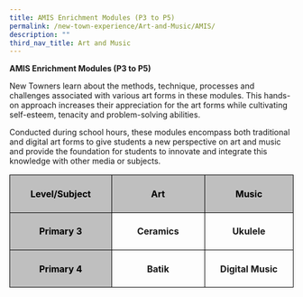 ```yaml
---
title: AMIS Enrichment Modules (P3 to P5)
permalink: /new-town-experience/Art-and-Music/AMIS/
description: ""
third_nav_title: Art and Music
---
```

**AMIS Enrichment Modules (P3 to P5)**

New Towners learn about the methods, technique, processes and challenges associated with various art forms in these modules. This hands-on approach increases their appreciation for the art forms while cultivating self-esteem, tenacity and problem-solving abilities.
 
Conducted during school hours, these modules encompass both traditional and digital art forms to give students a new perspective on art and music and provide the foundation for students to innovate and integrate this knowledge with other media or subjects. 

<table style="border-collapse:collapse;mso-table-layout-alt:fixed;border:none;
 mso-yfti-tbllook:1536;mso-padding-alt:0in 5.4pt 0in 5.4pt;mso-border-insideh:
 cell-none;mso-border-insidev:cell-none" width="608" cellpadding="0" cellspacing="0" border="1" class="MsoNormalTable"><tbody><tr style="mso-yfti-irow:0;mso-yfti-firstrow:yes;height:25.0pt"><td style="width:154.5pt;border:solid black 1.0pt;
  background:#BFBFBF;padding:5.0pt 5.0pt 5.0pt 5.0pt;height:25.0pt" valign="top" width="206"><p style="text-align:center;line-height:normal;
  mso-pagination:none" align="center" class="MsoNormal"><b style="mso-bidi-font-weight:normal"><span style="color:black;mso-color-alt:windowtext" lang="EN">Level/Subject</span><span lang="EN"></span></b></p></td><td style="width:151.5pt;border:solid black 1.0pt;
  border-left:none;background:#BFBFBF;padding:5.0pt 5.0pt 5.0pt 5.0pt;
  height:25.0pt" valign="top" width="202"><p style="text-align:center;line-height:normal;
  mso-pagination:none" align="center" class="MsoNormal"><b style="mso-bidi-font-weight:normal"><span style="color:black;mso-color-alt:windowtext" lang="EN">Art</span><span lang="EN"></span></b></p></td><td style="width:150.0pt;border:solid black 1.0pt;
  border-left:none;background:#BFBFBF;padding:5.0pt 5.0pt 5.0pt 5.0pt;
  height:25.0pt" valign="top" width="200"><p style="text-align:center;line-height:normal;
  mso-pagination:none" align="center" class="MsoNormal"><b style="mso-bidi-font-weight:normal"><span style="color:black;mso-color-alt:windowtext" lang="EN">Music</span><span lang="EN"></span></b></p></td></tr><tr style="mso-yfti-irow:1;height:25.0pt"><td style="width:154.5pt;border:solid black 1.0pt;
  border-top:none;background:#BFBFBF;padding:5.0pt 5.0pt 5.0pt 5.0pt;
  height:25.0pt" valign="top" width="206"><p style="text-align:center;line-height:normal;
  mso-pagination:none" align="center" class="MsoNormal"><b style="mso-bidi-font-weight:normal"><span style="color:black;mso-color-alt:windowtext" lang="EN">Primary 3</span><span lang="EN"></span></b></p></td><td style="width:151.5pt;border-top:none;border-left:
  none;border-bottom:solid black 1.0pt;border-right:solid black 1.0pt;
  padding:5.0pt 5.0pt 5.0pt 5.0pt;height:25.0pt" valign="top" width="202"><p style="text-align:center;line-height:normal;
  mso-pagination:none" align="center" class="MsoNormal"><b style="mso-bidi-font-weight:normal"><span lang="EN">Ceramics</span></b></p></td><td style="width:150.0pt;border-top:none;border-left:
  none;border-bottom:solid black 1.0pt;border-right:solid black 1.0pt;
  padding:5.0pt 5.0pt 5.0pt 5.0pt;height:25.0pt" valign="top" width="200"><p style="text-align:center;line-height:normal;
  mso-pagination:none" align="center" class="MsoNormal"><b style="mso-bidi-font-weight:normal"><span lang="EN">Ukulele</span></b></p></td></tr><tr style="mso-yfti-irow:2;mso-yfti-lastrow:yes;height:25.0pt"><td style="width:154.5pt;border:solid black 1.0pt;
  border-top:none;background:#BFBFBF;padding:5.0pt 5.0pt 5.0pt 5.0pt;
  height:25.0pt" valign="top" width="206"><p style="text-align:center;line-height:normal;
  mso-pagination:none" align="center" class="MsoNormal"><b style="mso-bidi-font-weight:normal"><span style="color:black;mso-color-alt:windowtext" lang="EN">Primary 4</span><span lang="EN"></span></b></p></td><td style="width:151.5pt;border-top:none;border-left:
  none;border-bottom:solid black 1.0pt;border-right:solid black 1.0pt;
  padding:5.0pt 5.0pt 5.0pt 5.0pt;height:25.0pt" valign="top" width="202"><p style="text-align:center;line-height:normal;
  mso-pagination:none" align="center" class="MsoNormal"><b style="mso-bidi-font-weight:normal"><span lang="EN">Batik</span></b></p></td><td style="width:150.0pt;border-top:none;border-left:
  none;border-bottom:solid black 1.0pt;border-right:solid black 1.0pt;
  padding:5.0pt 5.0pt 5.0pt 5.0pt;height:25.0pt" valign="top" width="200"><p style="text-align:center;line-height:normal;
  mso-pagination:none" align="center" class="MsoNormal"><b style="mso-bidi-font-weight:normal"><span lang="EN">Digital Music</span></b></p></td></tr></tbody></table>
